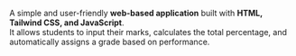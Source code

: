 A simple and user-friendly **web-based application** built with **HTML, Tailwind CSS, and JavaScript**.  
It allows students to input their marks, calculates the total percentage, and automatically assigns a grade based on performance.
